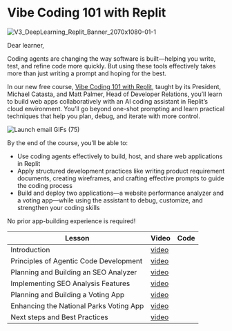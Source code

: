# Vibe Coding 101 with Replit

![V3_DeepLearning_Replit_Banner_2070x1080-01-1](https://info.deeplearning.ai/hs-fs/hubfs/V3_DeepLearning_Replit_Banner_2070x1080-01-1.png?width=1120&upscale=true&name=V3_DeepLearning_Replit_Banner_2070x1080-01-1.png)

Dear learner, 

 

Coding agents are changing the way software is built—helping you write, test, and refine code more quickly. But using these tools effectively takes more than just writing a prompt and hoping for the best.

 

In our new free course, [Vibe Coding 101 with Replit](https://learn.deeplearning.ai/courses/vibe-coding-101-with-replit), taught by its President, Michael Catasta, and Matt Palmer, Head of Developer Relations, you’ll learn to build web apps collaboratively with an AI coding assistant in Replit’s cloud environment. You’ll go beyond one-shot prompting and learn practical techniques that help you plan, debug, and iterate with more control.

![Launch email GIFs (75)](https://info.deeplearning.ai/hs-fs/hubfs/Launch%20email%20GIFs%20(75).gif?width=1120&upscale=true&name=Launch%20email%20GIFs%20(75).gif)

By the end of the course, you’ll be able to:

  -  Use coding agents effectively to build, host, and share web applications in Replit
  -  Apply structured development practices like writing product requirement documents, creating wireframes, and crafting effective prompts to guide the coding process
  -  Build and deploy two applications—a website performance analyzer and a voting app—while using the assistant to debug, customize, and strengthen your coding skills

No prior app-building experience is required!


|Lesson|Video|Code|
|-|-|-|
|Introduction|[video](https://learn.deeplearning.ai/courses/vibe-coding-101-with-replit/lesson/zwj9r/introduction)||
|Principles of Agentic Code Development|[video](https://learn.deeplearning.ai/courses/vibe-coding-101-with-replit/lesson/rmlc7/principles-of-agentic-code-development)||
|Planning and Building an SEO Analyzer|[video](https://learn.deeplearning.ai/courses/vibe-coding-101-with-replit/lesson/eul8p/planning-and-building-an-seo-analyzer)||
|Implementing SEO Analysis Features|[video](https://learn.deeplearning.ai/courses/vibe-coding-101-with-replit/lesson/yuosh/implementing-seo-analysis-features)||
|Planning and Building a Voting App|[video](https://learn.deeplearning.ai/courses/vibe-coding-101-with-replit/lesson/v9zy5/planning-and-building-a-voting-app)||
|Enhancing the National Parks Voting App|[video](https://learn.deeplearning.ai/courses/vibe-coding-101-with-replit/lesson/qxitv/enhancing-the-national-parks-voting-app)||
|Next steps and Best Practices|[video](https://learn.deeplearning.ai/courses/vibe-coding-101-with-replit/lesson/zl7wo/next-steps-and-best-practices)||
